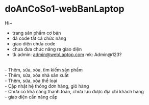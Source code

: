 # doAnCoSo1-webBanLaptop
Hi~
- trang sản phẩm cơ bản </br>
- đã code tất cả chức năng </br>
- giao diện chưa code </br>
- chưa đưa chức năng ra giao diện </br>
- tk admin: admin@webLaptop.com mk: Admin@123?
</br>
- Thêm, sửa, xóa, tìm kiếm sản phẩm </br>
- Thêm, sửa, xóa nhà sản xuất </br>
- Thêm, sửa, xóa thể loại </br>
- Cập nhật hệ thống đơn hàng, giỏ hàng </br>
- Chưa có khả năng thanh toán, chưa lưu được địa chỉ khách hàng  </br>
- giao diện cần nâng cấp
